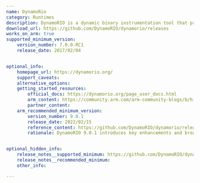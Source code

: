 ```yaml
---
name: DynamoRio
category: Runtimes
description: DynamoRIO is a dynamic binary instrumentation tool that provides a runtime code manipulation system.
download_url: https://github.com/DynamoRIO/dynamorio/releases
works_on_arm: true
supported_minimum_version:
    version_number: 7.0.0-RC1
    release_date: 2017/02/04


optional_info:
    homepage_url: https://dynamorio.org/
    support_caveats:
    alternative_options:
    getting_started_resources:
        official_docs: https://dynamorio.org/page_user_docs.html
        arm_content: https://community.arm.com/arm-community-blogs/b/high-performance-computing-blog/posts/emulating-sve-on-armv8-using-dynamorio-and-armie
        partner_content:
    arm_recommended_minimum_version:
        version_number: 9.0.1
        release_date: 2022/02/15
        reference_content: https://github.com/DynamoRIO/dynamorio/releases/tag/release_9.0.1
        rationale: DynamoRIO 9.0.1 introduces key enhancements and broader platform compatibility. A major addition is the experimental -attach option in drrun for attaching to running processes (currently x86-only). The release significantly improves AArch64 (ARM64) support and adds a new library for Linux-based application callstack walking. Support was also added for running mixed-bitwidth child processes (e.g., 32-bit under 64-bit) and preliminary execution under QEMU. These features extend DynamoRIO’s dynamic instrumentation capabilities across more environments and use cases.


optional_hidden_info:
    release_notes__supported_minimum: https://github.com/DynamoRIO/dynamorio/releases/tag/release_7_0_0_rc1
    release_notes__recommended_minimum:
    other_info:

---
```

